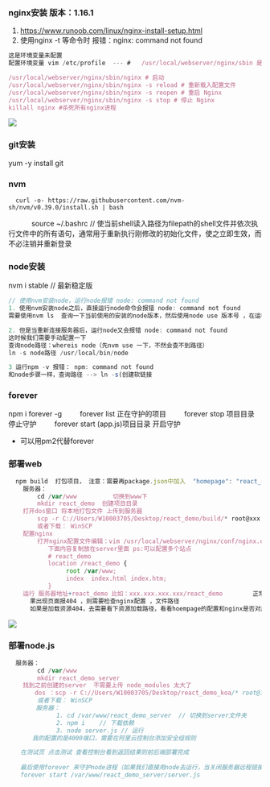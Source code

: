 ### nginx安装 版本：1.16.1
  1. https://www.runoob.com/linux/nginx-install-setup.html 
  2. 使用nginx -t 等命令时 报错：nginx: command not found
  ```js
  这是环境变量未配置
  配置环境变量 vim /etc/profile  --- #   /usr/local/webserver/nginx/sbin 是nginx 安装路径

  /usr/local/webserver/nginx/sbin/nginx # 启动
  /usr/local/webserver/nginx/sbin/nginx -s reload # 重新载入配置文件
  /usr/local/webserver/nginx/sbin/nginx -s reopen # 重启 Nginx
  /usr/local/webserver/nginx/sbin/nginx -s stop # 停止 Nginx
  killall nginx #杀死所有nginx进程
  ```
  ![](/ng1.png)

### git安装
  yum -y install git

### nvm
      curl -o- https://raw.githubusercontent.com/nvm-sh/nvm/v0.39.0/install.sh | bash
　　　 source ~/.bashrc // 使当前shell读入路径为filepath的shell文件并依次执行文件中的所有语句，通常用于重新执行刚修改的初始化文件，使之立即生效，而不必注销并重新登录

### node安装
  nvm i stable  // 最新稳定版
  ```js
  // 使用nvm安装node，运行node报错 node: command not found
  1. 使用nvm安装node之后，直接运行node命令会报错 node: command not found
  需要使用nvm ls  查询一下当前使用的安装的node版本，然后使用node use 版本号 ，在运行node -v 就可以了

  2. 但是当重新连接服务器后，运行node又会报错 node: command not found
  这时候我们需要手动配置一下
  查询node路径：whereis node（先nvm use 一下，不然会查不到路径）
  ln -s node路径 /usr/local/bin/node

  3 运行npm -v 报错： npm: command not found
  和node步骤一样，查询路径 --> ln -s(创建软链接
  ```

### forever 
  npm i forever -g 
　　  forever list 正在守护的项目
　　  forever stop 项目目录  停止守护
　　  forever start (app.js)项目目录 开启守护
 - 可以用pm2代替forever

### 部署web
```js
  npm build  打包项目， 注意：需要再package.json中加入  "homepage": "react_demo"
    服务器：
        cd /var/www          切换到www下
        mkdir react_demo  创建项目目录
    打开dos窗口 将本地打包文件 上传到服务器
        scp -r C://Users/W10003705/Desktop/react_demo/build/* root@xxx.xxx.xxx.xxx:/var/www/react_demo
        或者下载： WinSCP
    配置nginx
        打开nginx配置文件编辑：vim /usr/local/webserver/nginx/conf/nginx.conf
           下面内容复制放在server里面 ps:可以配置多个站点
           # react_demo
           location /react_demo {
                root /var/www;
                index  index.html index.htm;
           } 
    运行 服务器地址+react_demo 比如：xxx.xxx.xxx.xxx/react_demo　　　　　正常打开说明web部署完成并且成功。　　　　　　
　　　 果出现页面报404 ，则需要检查nginx配置 ，文件路径          
      如果是加载资源404，去需要看下资源加载路径，看看hoempage的配置和nginx是否对应
```
![](/ng2.png)

### 部署node.js
```js
  服务器：
        cd /var/www
        mkdir react_demo_server
    找到之前创建的server  不需要上传 node_modules 太大了
    　　dos ：scp -r C://Users/W10003705/Desktop/react_demo_koa/* root@149.129.104.166:/var/www/react_demo_server  
        或者下载： WinSCP
　　　　 服务器： 
　　　　　　　　1. cd /var/www/react_demo_server  // 切换到server文件夹
　　　　　　　　2. npm i    // 下载依赖
　　　　　　　　3. node server.js // 运行
　　　　我的配置的是4000端口，需要在阿里云控制台添加安全组规则　　

　　在测试页 点击测试 查看控制台看到返回结果则前后端部署完成
　　
　　最后使用forever 来守护node进程（如果我们直接用node去运行，当关闭服务器远程链接时，ndoe服务也会关闭）
　　forever start /var/www/react_demo_server/server.js
```